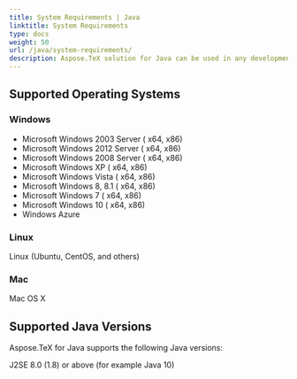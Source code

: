 ```yaml
---
title: System Requirements | Java
linktitle: System Requirements
type: docs
weight: 50
url: /java/system-requirements/
description: Aspose.TeX solution for Java can be used in any development environment that support Java, but there are some environments are explicitly supported.
---
```


## **Supported Operating Systems**
### **Windows**
 * Microsoft Windows 2003 Server ( x64, x86)
 * Microsoft Windows 2012 Server ( x64, x86)
 * Microsoft Windows 2008 Server ( x64, x86)
 * Microsoft Windows XP ( x64, x86)
 * Microsoft Windows Vista ( x64, x86)
 * Microsoft Windows 8, 8.1 ( x64, x86)
 * Microsoft Windows 7 ( x64, x86)
 * Microsoft Windows 10 ( x64, x86)
 * Windows Azure

### **Linux**
 Linux (Ubuntu, CentOS, and others)

### **Mac**
 Mac OS X

## **Supported Java Versions**
 Aspose.TeX for Java supports the following Java versions:

 J2SE 8.0 (1.8) or above (for example Java 10)